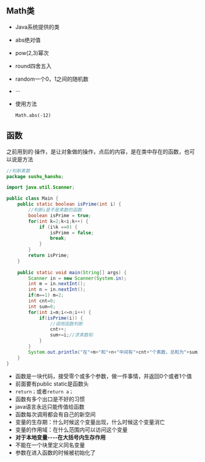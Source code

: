## Math类 

+ Java系统提供的类

+ abs绝对值

+ pow(2,3)幂次

+ round四舍五入

+ random一个0，1之间的随机数

+ ···

+ 使用方法

  ```
  Math.abs(-12)
  ```

## 函数

之前用到的·操作，是让对象做的操作，点后的内容，是在类中存在的函数，也可以说是方法

```java
//判断素数
package sushu_hanshu;

import java.util.Scanner;

public class Main {
	public static boolean isPrime(int i) {
		//判断i是不是素数的函数
		boolean isPrime = true;
		for(int k=2;k<i;k++) {
			if (i%k ==0) {
				isPrime = false;
				break;
			}
		}
		return isPrime;
	}
	
	public static void main(String[] args) {
		Scanner in = new Scanner(System.in);
		int m = in.nextInt();
		int n = in.nextInt();
		if(m==1) m=2;
		int cnt=0;
		int sum=0;
		for(int i=m;i<=n;i++) {
			if(isPrime(i)) {
				//调用函数判断
				cnt++;
				sum+=i;//求素数和
			}
		}
		System.out.println("在"+m+"和"+n+"中间有"+cnt+"个素数，总和为"+sum);
	}
}
```

+ 函数是一块代码，接受零个或多个参数，做一件事情，并返回0个或者1个值
+ 前面要有public static是函数头
+ `return；`或者`return a；`
+ 函数有多个出口是不好的习惯
+ java语言永远只能传值给函数
+ 函数每次调用都会有自己的新空间
+ 变量的生存期：什么时候这个变量出现，什么时候这个变量消亡
+ 变量的作用域：在什么范围内可以访问这个变量
+ **对于本地变量----在大括号内生存作用**
+ 不能在一个块里定义同名变量
+ 参数在进入函数的时候被初始化了

